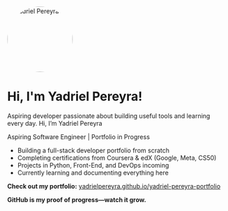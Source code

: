 <img src="profile-pic.png" width="150" style="border-radius: 50%;" alt="Yadriel Pereyra">

# Hi, I'm Yadriel Pereyra!
Aspiring developer passionate about building useful tools and learning every day. Hi, I’m Yadriel Pereyra

Aspiring Software Engineer | Portfolio in Progress

- Building a full-stack developer portfolio from scratch
- Completing certifications from Coursera & edX (Google, Meta, CS50)
- Projects in Python, Front-End, and DevOps incoming
- Currently learning and documenting everything here

**Check out my portfolio:** [yadrielpereyra.github.io/yadriel-pereyra-portfolio](https://yadrielpereyra.github.io/yadriel-pereyra-portfolio)

**GitHub is my proof of progress—watch it grow.**
